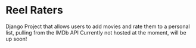 # Reel Raters

Django Project that allows users to add movies and rate them to a personal list, pulling from the IMDb API
Currently not hosted at the moment, will be up soon!
